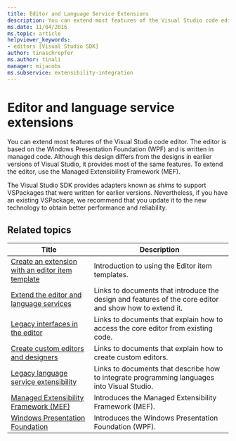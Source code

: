 ```yaml
---
title: Editor and Language Service Extensions
description: You can extend most features of the Visual Studio code editor, which is implemented using Windows Presentation Foundation and is written in managed code.
ms.date: 11/04/2016
ms.topic: article
helpviewer_keywords:
- editors [Visual Studio SDK]
author: tinaschrepfer
ms.author: tinali
manager: mijacobs
ms.subservice: extensibility-integration
---
```

# Editor and language service extensions

You can extend most features of the Visual Studio code editor. The editor is based on the Windows Presentation Foundation (WPF) and is written in managed code. Although this design differs from the designs in earlier versions of Visual Studio, it provides most of the same features. To extend the editor, use the Managed Extensibility Framework (MEF).

 The Visual Studio SDK provides adapters known as *shims* to support VSPackages that were written for earlier versions. Nevertheless, if you have an existing VSPackage, we recommend that you update it to the new technology to obtain better performance and reliability.

## Related topics

|Title|Description|
|-----------|-----------------|
|[Create an extension with an editor item template](../extensibility/creating-an-extension-with-an-editor-item-template.md)|Introduction to using the Editor item templates.|
|[Extend the editor and language services](../extensibility/extending-the-editor-and-language-services.md)|Links to documents that introduce the design and features of the core editor and show how to extend it.|
|[Legacy interfaces in the editor](/previous-versions/visualstudio/visual-studio-2015/extensibility/legacy-interfaces-in-the-editor?preserve-view=true&view=vs-2015)|Links to documents that explain how to access the core editor from existing code.|
|[Create custom editors and designers](../extensibility/creating-custom-editors-and-designers.md)|Links to documents that explain how to create custom editors.|
|[Legacy language service extensibility](/previous-versions/visualstudio/visual-studio-2017/extensibility/internals/legacy-language-service-extensibility)|Links to documents that describe how to integrate programming languages into Visual Studio.|
|[Managed Extensibility Framework (MEF)](/dotnet/framework/mef/index)|Introduces the Managed Extensibility Framework (MEF).|
|[Windows Presentation Foundation](/dotnet/framework/wpf/index)|Introduces the Windows Presentation Foundation (WPF).|
